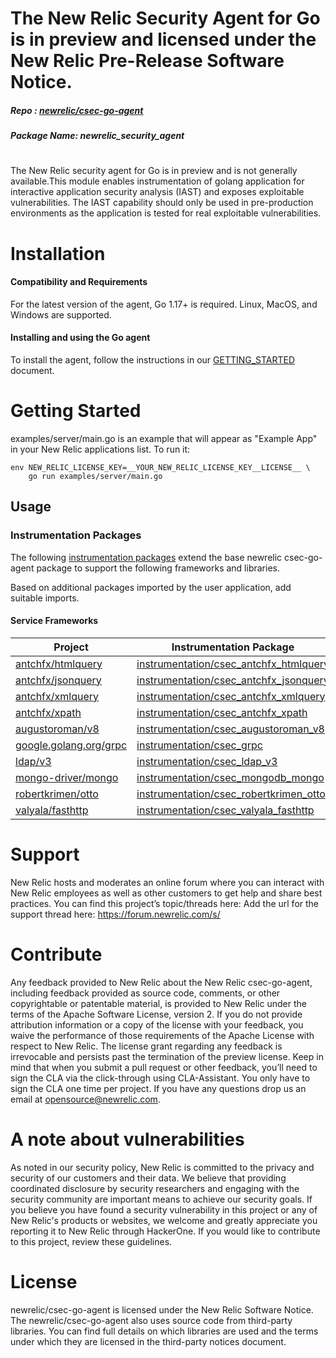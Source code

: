 # The New Relic Security Agent for Go is in preview and licensed under the New Relic Pre-Release Software Notice.

##### Repo : [newrelic/csec-go-agent ](https://github.com/newrelic/csec-node-agent)

##### Package Name: newrelic_security_agent
#
The New Relic security agent for Go is in preview and is not generally available.This module enables instrumentation of golang application for interactive application security analysis (IAST) and exposes exploitable vulnerabilities. 
The IAST capability should only be used in pre-production environments as the application is tested for real exploitable vulnerabilities.

# Installation
#### Compatibility and Requirements
For the latest version of the agent, Go 1.17+ is required.
Linux, MacOS, and Windows are supported.


#### Installing and using the Go agent
To install the agent, follow the instructions in our [GETTING_STARTED](https://github.com/newrelic/csec-go-agent/blob/main/GETTING_STARTED.md) document.

# Getting Started
examples/server/main.go is an example that will appear as "Example App" in your New Relic applications list. To run it:

```
env NEW_RELIC_LICENSE_KEY=__YOUR_NEW_RELIC_LICENSE_KEY__LICENSE__ \
    go run examples/server/main.go
```
## Usage

### Instrumentation Packages

The following [instrumentation packages](https://github.com/newrelic/csec-go-agent/tree/main/instrumentation) extend the base newrelic csec-go-agent package to support the following frameworks and libraries.

Based on additional packages imported by the user application, add suitable imports.

#### Service Frameworks

| Project | Instrumentation Package |
| ------------- | ------------- |
| [antchfx/htmlquery](https://github.com/antchfx/htmlquery) | [instrumentation/csec_antchfx_htmlquery](https://github.com/newrelic/csec-go-agent/tree/main/instrumentation/csec_antchfx_htmlquery)
| [antchfx/jsonquery](https://github.com/antchfx/xmlquery) | [instrumentation/csec_antchfx_jsonquery](https://github.com/newrelic/csec-go-agent/tree/main/instrumentation/csec_antchfx_jsonquery)
| [antchfx/xmlquery](https://github.com/antchfx/xmlquery) | [instrumentation/csec_antchfx_xmlquery](https://github.com/newrelic/csec-go-agent/tree/main/instrumentation/csec_antchfx_xmlquery)
| [antchfx/xpath](https://github.com/antchfx/xpath) | [instrumentation/csec_antchfx_xpath](https://github.com/newrelic/csec-go-agent/tree/main/instrumentation/csec_antchfx_xpath)
| [augustoroman/v8](https://github.com/augustoroman/v8) | [instrumentation/csec_augustoroman_v8](https://github.com/newrelic/csec-go-agent/tree/main/instrumentation/csec_augustoroman_v8)
| [google.golang.org/grpc](https:/google.golang.org/grpc) | [instrumentation/csec_grpc](https://github.com/newrelic/csec-go-agent/tree/main/instrumentation/csec_grpc)
| [ldap/v3](github.com/go-ldap/ldap/v3) | [instrumentation/csec_ldap_v3](https://github.com/newrelic/csec-go-agent/tree/main/instrumentation/csec_ldap_v3)
| [mongo-driver/mongo](https://go.mongodb.org/mongo-driver/mongo) | [instrumentation/csec_mongodb_mongo](https://github.com/newrelic/csec-go-agent/tree/main/instrumentation/csec_mongodb_mongo)
| [robertkrimen/otto](https://github.com/robertkrimen/otto) | [instrumentation/csec_robertkrimen_otto](https://github.com/newrelic/csec-go-agent/tree/main/instrumentation/csec_robertkrimen_otto)
| [valyala/fasthttp](https://github.com/valyala/fasthttp) | [instrumentation/csec_valyala_fasthttp](https://github.com/newrelic/csec-go-agent/tree/main/instrumentation/csec_valyala_fasthttp)

# Support
New Relic hosts and moderates an online forum where you can interact with New Relic employees as well as other customers to get help and share best practices. You can find this project’s topic/threads here: Add the url for the support thread here: https://forum.newrelic.com/s/

# Contribute
Any feedback provided to New Relic about the New Relic csec-go-agent, including feedback provided as source code, comments, or other copyrightable or patentable material, is provided to New Relic under the terms of the Apache Software License, version 2. If you do not provide attribution information or a copy of the license with your feedback, you waive the performance of those requirements of the Apache License with respect to New Relic. The license grant regarding any feedback is irrevocable and persists past the termination of the preview license.
Keep in mind that when you submit a pull request or other feedback, you’ll need to sign the CLA via the click-through using CLA-Assistant. You only have to sign the CLA one time per project.
If you have any questions drop us an email at opensource@newrelic.com.

# A note about vulnerabilities
As noted in our security policy, New Relic is committed to the privacy and security of our customers and their data. We believe that providing coordinated disclosure by security researchers and engaging with the security community are important means to achieve our security goals.
If you believe you have found a security vulnerability in this project or any of New Relic's products or websites, we welcome and greatly appreciate you reporting it to New Relic through HackerOne.
If you would like to contribute to this project, review these guidelines.
# License

newrelic/csec-go-agent is licensed under the New Relic Software Notice. 
The newrelic/csec-go-agent also uses source code from third-party libraries. You can find full details on which libraries are used and the terms under which they are licensed in the third-party notices document.
